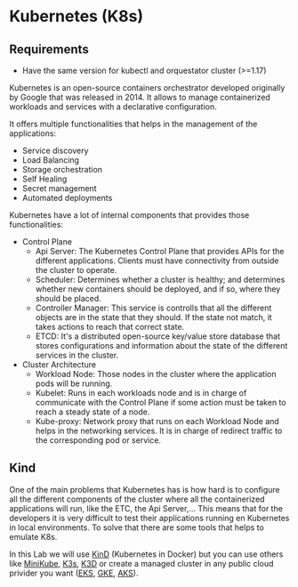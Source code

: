 # Kubernetes (K8s)

## Requirements

* Have the same version for kubectl and orquestator cluster (>=1.17)

Kubernetes is an open-source containers orchestrator developed originally by Google that was released in 2014. It allows to manage containerized workloads and services with a declarative configuration.

It offers multiple functionalities that helps in the management of the applications:
  - Service discovery
  - Load Balancing
  - Storage orchestration
  - Self Healing
  - Secret management
  - Automated deployments

Kubernetes have a lot of internal components that provides those functionalities:

  - Control Plane
    - Api Server: The Kubernetes Control Plane that provides APIs for the different applications. Clients must have connectivity from outside the cluster to operate.
    - Scheduler: Determines whether a cluster is healthy; and determines whether new containers should be deployed, and if so, where they should be placed.
    - Controller Manager: This service is controlls that all the different objects are in the state that they should. If the state not match, it takes actions to reach that correct state.
    - ETCD: It's a distributed open-source key/value store database that stores configurations and information about the state of the different services in the cluster.
  - Cluster Architecture
    - Workload Node: Those nodes in the cluster where the application pods will be running.
    - Kubelet: Runs in each workloads node and is in charge of communicate with the Control Plane if some action must be taken to reach a steady state of a node.
    - Kube-proxy: Network proxy that runs on each Workload Node and helps in the networking services. It is in charge of redirect traffic to the corresponding pod or service.

## Kind

One of the main problems that Kubernetes has is how hard is to configure all the different components of the cluster where all the containerized applications will run, like the ETC, the Api Server,... This means that for the developers it is very difficult to test their applications running en Kubernetes in local environments. To solve that there are some tools that helps to emulate K8s. 

In this Lab we will use [KinD](https://kind.sigs.k8s.io/) (Kubernetes in Docker) but you can use others like [MiniKube](https://minikube.sigs.k8s.io/docs/start/), [K3s](https://k3s.io/), [K3D](https://k3d.io/) or create a managed cluster in any public cloud privider you want ([EKS](https://aws.amazon.com/es/eks/), [GKE](https://cloud.google.com/kubernetes-engine), [AKS](https://azure.microsoft.com/es-es/services/kubernetes-service/)).
